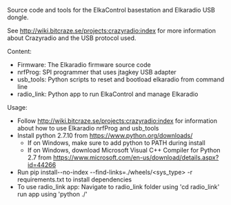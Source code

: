 Source code and tools for the ElkaControl basestation and Elkaradio USB dongle.

See http://wiki.bitcraze.se/projects:crazyradio:index for more information about
Crazyradio and the USB protocol used.

Content:
- Firmware: The Elkaradio firmware source code
- nrfProg:  SPI programmer that uses jtagkey USB adapter
- usb_tools: Python scripts to reset and bootload elkaradio from command line
- radio_link: Python app to run ElkaControl and manage Elkaradio 

Usage:
- Follow http://wiki.bitcraze.se/projects:crazyradio:index for information about
  how to use Elkaradio nrfProg and usb_tools
- Install python 2.7.10 from https://www.python.org/downloads/
  - If on Windows, make sure to add python to PATH during install
  - If on Windows, download Microsoft Visual C++ Compiler for Python 2.7 from
     https://www.microsoft.com/en-us/download/details.aspx?id=44266
- Run pip install--no-index --find-links=./wheels/<sys_type> -r requirements.txt to install dependencies
- To use radio_link app:
    Navigate to radio_link folder using 'cd radio_link'
    run app using 'python ./'
